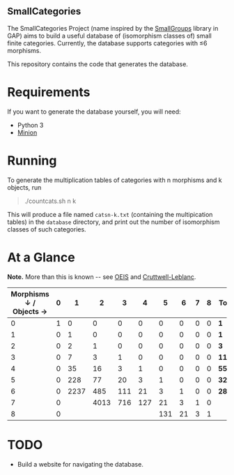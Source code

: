 ## SmallCategories

The SmallCategories Project (name inspired by the [SmallGroups](https://docs.gap-system.org/pkg/smallgrp/doc/chap1.html) library in GAP) aims to build a useful database of (isomorphism classes of) small finite categories. Currently, the database supports categories with ≤6 morphisms.

This repository contains the code that generates the database.

# Requirements

If you want to generate the database yourself, you will need:

* Python 3
* [Minion](https://github.com/minion/minion)

# Running

To generate the multiplication tables of categories with n morphisms and k objects, run

> ./countcats.sh n k

This will produce a file named `catsn-k.txt` (containing the multipication tables) in the `database` directory, and print out the number of isomorphism classes of such categories.

# At a Glance

**Note.** More than this is known -- see [OEIS](https://oeis.org/A125696) and [Cruttwell-Leblanc](https://www.reluctantm.com/gcruttw/publications/ams2014CruttwellCountingFiniteCats.pdf).

| Morphisms ↓ / Objects → | 0 | 1    | 2    | 3   | 4   | 5   | 6  | 7 | 8 | Total    |
|-------------------------|---|------|------|-----|-----|-----|----|---|---|----------|
| 0                       | 1 | 0    | 0    | 0   | 0   | 0   | 0  | 0 | 0 | **1**    |
| 1                       | 0 | 1    | 0    | 0   | 0   | 0   | 0  | 0 | 0 | **1**    |
| 2                       | 0 | 2    | 1    | 0   | 0   | 0   | 0  | 0 | 0 | **3**    |
| 3                       | 0 | 7    | 3    | 1   | 0   | 0   | 0  | 0 | 0 | **11**   |
| 4                       | 0 | 35   | 16   | 3   | 1   | 0   | 0  | 0 | 0 | **55**   |
| 5                       | 0 | 228  | 77   | 20  | 3   | 1   | 0  | 0 | 0 | **329**  |
| 6                       | 0 | 2237 | 485  | 111 | 21  | 3   | 1  | 0 | 0 | **2858** |
| 7                       | 0 |      | 4013 | 716 | 127 | 21  | 3  | 1 | 0 |          |
| 8                       | 0 |      |      |     |     | 131 | 21 | 3 | 1 |          |

# TODO

* Build a website for navigating the database.